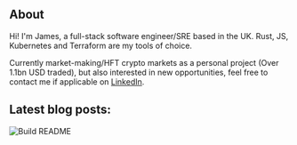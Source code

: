 ## About

Hi! I'm James, a full-stack software engineer/SRE based in the UK. Rust, JS, Kubernetes and Terraform are my tools of choice.

Currently market-making/HFT crypto markets as a personal project (Over 1.1bn USD traded), but also interested in new opportunities, feel free to contact me if applicable on [LinkedIn](https://www.linkedin.com/in/jracollins).

## Latest blog posts:

<!-- blog start -->



<!-- blog end -->

<a href="https://github.com/jracollins/jracollins/actions"><img src="https://github.com/jracollins/jracollins/workflows/Build%20README.md/badge.svg" align="left" alt="Build README"/></a>
